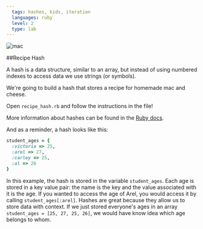 ```yaml
---
  tags: hashes, kids, iteration
  languages: ruby
  level: 2
  type: lab
---
```


![mac](http://media.giphy.com/media/hrDNS8XeHoU0M/giphy.gif)

##Recipe Hash

A hash is a data structure, similar to an array, but instead of using numbered indexes to access data we use strings (or symbols).

We're going to build a hash that stores a recipe for homemade mac and cheese.

Open `recipe_hash.rb` and follow the instructions in the file!

More information about hashes can be found in the [Ruby docs](http://www.ruby-doc.org/core-2.1.1/Hash.html).

And as a reminder, a hash looks like this:

```ruby
student_ages = {
  :victoria => 25,
  :arel => 27,
  :carley => 25, 
  :al => 26
}
```

In this example, the hash is stored in the variable `student_ages`. Each age is stored in a key value pair: the name is the key and the value associated with it is the age. If you wanted to access the age of Arel, you would access it by calling `student_ages[:arel]`. Hashes are great because they allow us to store data with context. If we just stored everyone's ages in an array `student_ages = [25, 27, 25, 26]`, we would have know idea which age belongs to whom.
